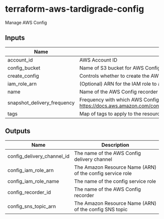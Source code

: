 # terraform-aws-tardigrade-config

Manage AWS Config

## Inputs

| Name | Description | Type | Default | Required |
|------|-------------|:----:|:-----:|:-----:|
| account\_id | AWS Account ID | string | `"null"` | no |
| config\_bucket | Name of S3 bucket for AWS Config inventory; bucket must already exist | string | `"null"` | no |
| create\_config | Controls whether to create the AWS Config | string | `"true"` | no |
| iam\_role\_arn | (Optional) ARN for the IAM role to attach to the config recorder. If blank, a minimal role will be created | string | `"null"` | no |
| name | Name of the AWS Config recorder | string | `"default"` | no |
| snapshot\_delivery\_frequency | Frequency with which AWS Config recurringly delivers configuration snapshots, see <https://docs.aws.amazon.com/config/latest/APIReference/API_ConfigSnapshotDeliveryProperties.html#API_ConfigSnapshotDeliveryProperties_Contents> | string | `"TwentyFour_Hours"` | no |
| tags | Map of tags to apply to the resources | map(string) | `<map>` | no |

## Outputs

| Name | Description |
|------|-------------|
| config\_delivery\_channel\_id | The name of the AWS Config delivery channel |
| config\_iam\_role\_arn | The Amazon Resource Name (ARN) of the config service role |
| config\_iam\_role\_name | The name of the config service role |
| config\_recorder\_id | The name of the AWS Config recorder |
| config\_sns\_topic\_arn | The Amazon Resource Name (ARN) of the config SNS topic |

